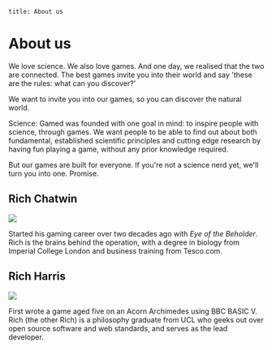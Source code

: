 ```
title: About us
```

# About us

We love science. We also love games. And one day, we realised that the two are connected. The best games invite you into their world and say 'these are the rules: what can you discover?'

We want to invite you into our games, so you can discover the natural world.

<span class='science-gamed'><span class='science'>Science:</span> <span class='gamed'>Gamed</span></span> was founded with one goal in mind: to inspire people with science, through games. We want people to be able to find out about both fundamental, established scientific principles and cutting edge research by having fun playing a game, without any prior knowledge required.

But our games are built for everyone. If you're not a science nerd yet, we'll turn you into one. Promise. 

<div class='left'>
	<h2>Rich Chatwin</h2>
	<img class='mugshot' src='http://static.sciencegamed.co.uk/images/mugshots/rac.jpg'>
	<p>Started his gaming career over two decades ago with <em>Eye of the Beholder</em>. Rich is the brains behind the operation, with a degree in biology from Imperial College London and business training from Tesco.com.</p>
</div>


<div class='right'>
	<h2>Rich Harris</h2>
	<img class='mugshot' src='http://static.sciencegamed.co.uk/images/mugshots/rah.jpg'>
	<p>First wrote a game aged five on an Acorn Archimedes using BBC BASIC V. Rich (the other Rich) is a philosophy graduate from UCL who geeks out over open source software and web standards, and serves as the lead developer.</p>
</div>